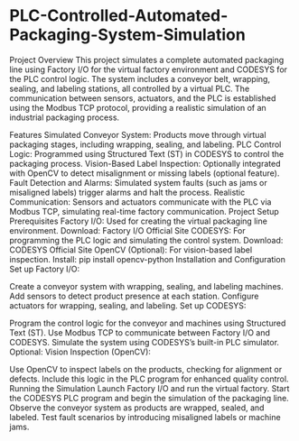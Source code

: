 # PLC-Controlled-Automated-Packaging-System-Simulation
Project Overview
This project simulates a complete automated packaging line using Factory I/O for the virtual factory environment and CODESYS for the PLC control logic. The system includes a conveyor belt, wrapping, sealing, and labeling stations, all controlled by a virtual PLC. The communication between sensors, actuators, and the PLC is established using the Modbus TCP protocol, providing a realistic simulation of an industrial packaging process.

Features
Simulated Conveyor System: Products move through virtual packaging stages, including wrapping, sealing, and labeling.
PLC Control Logic: Programmed using Structured Text (ST) in CODESYS to control the packaging process.
Vision-Based Label Inspection: Optionally integrated with OpenCV to detect misalignment or missing labels (optional feature).
Fault Detection and Alarms: Simulated system faults (such as jams or misaligned labels) trigger alarms and halt the process.
Realistic Communication: Sensors and actuators communicate with the PLC via Modbus TCP, simulating real-time factory communication.
Project Setup
Prerequisites
Factory I/O: Used for creating the virtual packaging line environment.
Download: Factory I/O Official Site
CODESYS: For programming the PLC logic and simulating the control system.
Download: CODESYS Official Site
OpenCV (Optional): For vision-based label inspection.
Install: pip install opencv-python
Installation and Configuration
Set up Factory I/O:

Create a conveyor system with wrapping, sealing, and labeling machines.
Add sensors to detect product presence at each station.
Configure actuators for wrapping, sealing, and labeling.
Set up CODESYS:

Program the control logic for the conveyor and machines using Structured Text (ST).
Use Modbus TCP to communicate between Factory I/O and CODESYS.
Simulate the system using CODESYS’s built-in PLC simulator.
Optional: Vision Inspection (OpenCV):

Use OpenCV to inspect labels on the products, checking for alignment or defects.
Include this logic in the PLC program for enhanced quality control.
Running the Simulation
Launch Factory I/O and run the virtual factory.
Start the CODESYS PLC program and begin the simulation of the packaging line.
Observe the conveyor system as products are wrapped, sealed, and labeled.
Test fault scenarios by introducing misaligned labels or machine jams.
